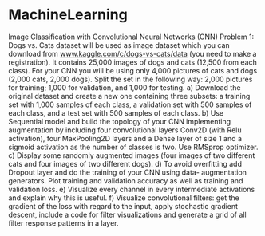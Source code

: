 # MachineLearning
Image Classification with Convolutional Neural Networks (CNN)
Problem 1: Dogs vs. Cats dataset will be used as image dataset which you can download from www.kaggle.com/c/dogs-vs-cats/data (you need to make a registration). It contains 25,000 images of dogs and cats (12,500 from each class). For your CNN you will be using only 4,000 pictures of cats and dogs (2,000 cats, 2,000 dogs). Split the set in the following way: 2,000 pictures for training; 1,000 for validation, and 1,000 for testing.
a) Download the original dataset and create a new one containing three subsets: a training set with 1,000 samples of each class, a validation set with 500 samples of each class, and a test set with 500 samples of each class.
b) Use Sequential model and build the topology of your CNN implementing augmentation by including four convolutional layers Conv2D (with Relu activation), four MaxPooling2D layers and a Dense layer of size 1 and a sigmoid activation as the number of classes is two. Use RMSprop optimizer.
c) Display some randomly augmented images (four images of two different cats and four images of two different dogs).
d) To avoid overfitting add Dropout layer and do the training of your CNN using data- augmentation generators. Plot training and validation accuracy as well as training and validation loss.
e) Visualize every channel in every intermediate activations and explain why this is useful.
f) Visualize convolutional filters: get the gradient of the loss with regard to the input, apply stochastic gradient descent, include a code for filter visualizations and generate a grid of all filter response patterns in a layer.
